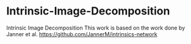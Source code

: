 # Intrinsic-Image-Decomposition
Intrinsic Image Decomposition
This work is based on the work done by Janner et al. https://github.com/JannerM/intrinsics-network
